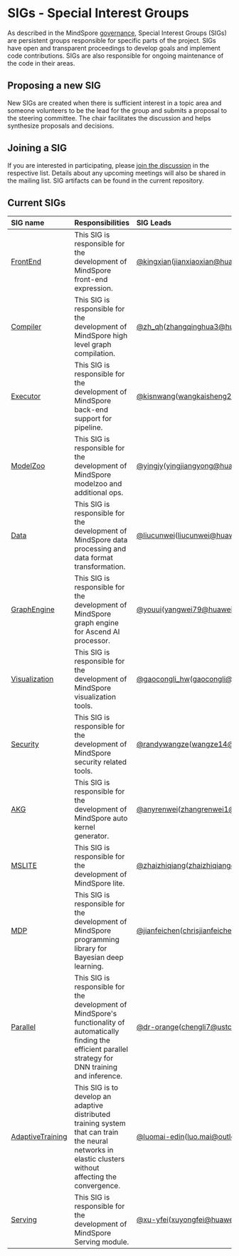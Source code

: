 # SIGs - Special Interest Groups

As described in the MindSpore [governance](../governance.md), Special
Interest Groups (SIGs) are persistent groups responsible for specific parts of
the project. SIGs have open and transparent proceedings to develop goals and
implement code contributions. SIGs are also responsible for ongoing maintenance
of the code in their areas.

## Proposing a new SIG

New SIGs are created when there is sufficient interest in a topic area
and someone volunteers to be the lead for the group and submits a proposal to
the steering committee. The chair facilitates the discussion and helps
synthesize proposals and decisions.

## Joining a SIG

If you are interested in participating, please [join the discussion](https://mailweb.mindspore.cn/postorius/lists/)
in the respective list. Details about any upcoming meetings will also be shared
in the mailing list. SIG artifacts can be found in the current repository.

## Current SIGs

| SIG name | Responsibilities | SIG Leads |
| :------- | :--------------- | :-------- |
| [FrontEnd](frontend/README.md) | This SIG is responsible for the development of MindSpore front-end expression. | [@kingxian](https://gitee.com/kingxian)(jianxiaoxian@huawei.com) |
| [Compiler](compiler/README.md) | This SIG is responsible for the development of MindSpore high level graph compilation. | [@zh_qh](https://gitee.com/zh_qh)(zhangqinghua3@huawei.com) |
| [Executor](executor/README.md) | This SIG is responsible for the development of MindSpore back-end support for pipeline. | [@kisnwang](https://gitee.com/kisnwang)(wangkaisheng2@huawei.com) |
| [ModelZoo](modelzoo/README.md) | This SIG is responsible for the development of MindSpore modelzoo and additional ops. | [@yingjy](https://gitee.com/yingjy)(yingjiangyong@huawei.com) |
| [Data](data/README.md) | This SIG is responsible for the development of MindSpore data processing and data format transformation. | [@liucunwei](https://gitee.com/liucunwei)(liucunwei@huawei.com) |
| [GraphEngine](graphengine/README.md) | This SIG is responsible for the development of MindSpore graph engine for Ascend AI processor. | [@youui](https://gitee.com/youui)(yangwei79@huawei.com) |
| [Visualization](visualization/README.md) | This SIG is responsible for the development of MindSpore visualization tools. | [@gaocongli_hw](https://gitee.com/gaocongli_hw)(gaocongli@huawei.com) |
| [Security](security/README.md) | This SIG is responsible for the development of MindSpore security related tools. | [@randywangze](https://gitee.com/randywangze)(wangze14@huawei.com) |
| [AKG](akg/README.md) | This SIG is responsible for the development of MindSpore auto kernel generator. | [@anyrenwei](https://gitee.com/anyrenwei)(zhangrenwei1@huawei.com) |
| [MSLITE](mslite/README.md) | This SIG is responsible for the development of MindSpore lite. | [@zhaizhiqiang](https://gitee.com/zhaizhiqiang)(zhaizhiqiang@huawei.com) |
| [MDP](mdp/README.md) | This SIG is responsible for the development of MindSpore programming library for Bayesian deep learning. | [@jianfeichen](https://gitee.com/jianfeichen)(chrisjianfeichen@gmail.com) |
| [Parallel](parallel/README.md) | This SIG is responsible for the development of MindSpore's functionality of automatically finding the efficient parallel strategy for DNN training and inference. | [@dr-orange](https://gitee.com/dr-orange)(chengli7@ustc.edu.cn) |
| [AdaptiveTraining](adaptivetraining/README.md) | This SIG is to develop an adaptive distributed training system that can train the neural networks in elastic clusters without affecting the convergence. | [@luomai-edin](https://gitee.com/luomai-edin)(luo.mai@outlook.com) |
| [Serving](serving/README.md) | This SIG is responsible for the development of MindSpore Serving module. | [@xu-yfei](https://gitee.com/xu-yfei)(xuyongfei@huawei.com) |
